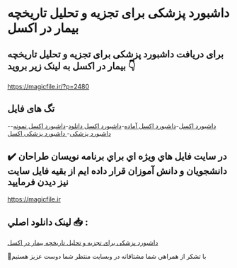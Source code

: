 # داشبورد پزشکی برای تجزیه و تحلیل تاریخچه بیمار در اکسل

## برای دریافت داشبورد پزشکی برای تجزیه و تحلیل تاریخچه بیمار در اکسل به لینک زیر بروید 👇

https://magicfile.ir/?p=2480

## تگ های فایل

-[داشبورد اکسل](https://magicfile.ir/product/%d8%af%d8%a7%d8%b4%d8%a8%d9%88%d8%b1%d8%af-%d9%be%d8%b2%d8%b4%da%a9%db%8c-%d8%a8%d8%b1%d8%a7%db%8c-%d8%aa%d8%ac%d8%b2%db%8c%d9%87-%d9%88-%d8%aa%d8%ad%d9%84%db%8c%d9%84-%d8%aa%d8%a7%d8%b1%db%8c%d8%ae%da%86%d9%87-%d8%a8%db%8c%d9%85%d8%a7%d8%b1-%d8%af%d8%b1-%d8%a7%da%a9%d8%b3%d9%84/)-[داشبورد اکسل آماده](https://magicfile.ir/product/%d8%af%d8%a7%d8%b4%d8%a8%d9%88%d8%b1%d8%af-%d9%be%d8%b2%d8%b4%da%a9%db%8c-%d8%a8%d8%b1%d8%a7%db%8c-%d8%aa%d8%ac%d8%b2%db%8c%d9%87-%d9%88-%d8%aa%d8%ad%d9%84%db%8c%d9%84-%d8%aa%d8%a7%d8%b1%db%8c%d8%ae%da%86%d9%87-%d8%a8%db%8c%d9%85%d8%a7%d8%b1-%d8%af%d8%b1-%d8%a7%da%a9%d8%b3%d9%84/)-[داشبورد اکسل دانلود](https://magicfile.ir/product/%d8%af%d8%a7%d8%b4%d8%a8%d9%88%d8%b1%d8%af-%d9%be%d8%b2%d8%b4%da%a9%db%8c-%d8%a8%d8%b1%d8%a7%db%8c-%d8%aa%d8%ac%d8%b2%db%8c%d9%87-%d9%88-%d8%aa%d8%ad%d9%84%db%8c%d9%84-%d8%aa%d8%a7%d8%b1%db%8c%d8%ae%da%86%d9%87-%d8%a8%db%8c%d9%85%d8%a7%d8%b1-%d8%af%d8%b1-%d8%a7%da%a9%d8%b3%d9%84/)-[داشبورد اکسل نمونه](https://magicfile.ir/product/%d8%af%d8%a7%d8%b4%d8%a8%d9%88%d8%b1%d8%af-%d9%be%d8%b2%d8%b4%da%a9%db%8c-%d8%a8%d8%b1%d8%a7%db%8c-%d8%aa%d8%ac%d8%b2%db%8c%d9%87-%d9%88-%d8%aa%d8%ad%d9%84%db%8c%d9%84-%d8%aa%d8%a7%d8%b1%db%8c%d8%ae%da%86%d9%87-%d8%a8%db%8c%d9%85%d8%a7%d8%b1-%d8%af%d8%b1-%d8%a7%da%a9%d8%b3%d9%84/)-[داشبورد پزشکی](https://magicfile.ir/product/%d8%af%d8%a7%d8%b4%d8%a8%d9%88%d8%b1%d8%af-%d9%be%d8%b2%d8%b4%da%a9%db%8c-%d8%a8%d8%b1%d8%a7%db%8c-%d8%aa%d8%ac%d8%b2%db%8c%d9%87-%d9%88-%d8%aa%d8%ad%d9%84%db%8c%d9%84-%d8%aa%d8%a7%d8%b1%db%8c%d8%ae%da%86%d9%87-%d8%a8%db%8c%d9%85%d8%a7%d8%b1-%d8%af%d8%b1-%d8%a7%da%a9%d8%b3%d9%84/)-[ داشبورد پزشکی اکسل](https://magicfile.ir/product/%d8%af%d8%a7%d8%b4%d8%a8%d9%88%d8%b1%d8%af-%d9%be%d8%b2%d8%b4%da%a9%db%8c-%d8%a8%d8%b1%d8%a7%db%8c-%d8%aa%d8%ac%d8%b2%db%8c%d9%87-%d9%88-%d8%aa%d8%ad%d9%84%db%8c%d9%84-%d8%aa%d8%a7%d8%b1%db%8c%d8%ae%da%86%d9%87-%d8%a8%db%8c%d9%85%d8%a7%d8%b1-%d8%af%d8%b1-%d8%a7%da%a9%d8%b3%d9%84/)

## ✔️ در سايت فايل هاي ويژه اي براي برنامه نويسان طراحان دانشجويان و دانش آموزان قرار داده ايم از بقيه فايل سايت نيز ديدن فرماييد

https://magicfile.ir


## لينک دانلود اصلي 📥 :

[داشبورد پزشکی برای تجزیه و تحلیل تاریخچه بیمار در اکسل](https://magicfile.ir/product/%d8%af%d8%a7%d8%b4%d8%a8%d9%88%d8%b1%d8%af-%d9%be%d8%b2%d8%b4%da%a9%db%8c-%d8%a8%d8%b1%d8%a7%db%8c-%d8%aa%d8%ac%d8%b2%db%8c%d9%87-%d9%88-%d8%aa%d8%ad%d9%84%db%8c%d9%84-%d8%aa%d8%a7%d8%b1%db%8c%d8%ae%da%86%d9%87-%d8%a8%db%8c%d9%85%d8%a7%d8%b1-%d8%af%d8%b1-%d8%a7%da%a9%d8%b3%d9%84/) 


🙏با تشکر از همراهي شما مشتاقانه در وبسایت منتظر شما دوست عزیز هستیم

